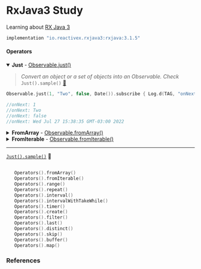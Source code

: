 # RxJava3 Study

Learning about [RX Java 3](https://reactivex.io/documentation/operators.html)

```gradle
implementation "io.reactivex.rxjava3:rxjava:3.1.5"
```

#### Operators

<details open>
<summary><b>Just</b> - <a href="https://reactivex.io/documentation/operators/just.html">Observable.just()</a> </summary>

> _Convert an object or a set of objects into an Observable. Check_ <code>Just().sample()</code> [📌](docs.github.com/pt/get-started)

```kotlin
Observable.just(1, "Two", false, Date()).subscribe { Log.d(TAG, "onNext: $it") }

//onNext: 1
//onNext: Two
//onNext: false
//onNext: Wed Jul 27 15:38:35 GMT-03:00 2022
```

</details>


<details>
<summary><b>FromArray</b> - <a href="https://reactivex.io/documentation/operators/from.html">Observable.fromArray()</a> </summary>

> _Converts an array into an Observable that emits those items. Check_ <code>FromArray().sample()</code> [📌](docs.github.com/pt/get-started)

```kotlin
Observable.fromArray("First", "Second", "Third").subscribe { Log.d(TAG, "onNext: $it") }

//onNext: First
//onNext: Second
//onNext: Third
```

</details>


<details>
<summary><b>FromIterable</b> - <a href="https://reactivex.io/documentation/operators/from.html">Observable.fromIterable()</a> </summary>

> _Converts an collection into an Observable that emits the items as sequence. Check_ <code>FromIterable().sample()</code> [📌](docs.github.com/pt/get-started)

```kotlin
Observable.fromIterable(listOf("One", "Two", "Three")).subscribe { Log.d(TAG, "onNext: $it") }

//onNext: One
//onNext: Two
//onNext: Three
```
</details>


-----



[```Just().sample()```](docs.github.com/pt/get-started) 📌

```kotlin   
  
   Operators().fromArray()
   Operators().fromIterable()
   Operators().range()
   Operators().repeat()
   Operators().interval()
   Operators().intervalWithTakeWhile()
   Operators().timer()
   Operators().create()
   Operators().filter()
   Operators().last()
   Operators().distinct()
   Operators().skip()
   Operators().buffer()
   Operators().map()
```

### References


